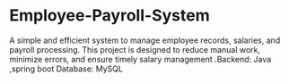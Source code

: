 # Employee-Payroll-System
A simple and efficient system to manage employee records, salaries, and payroll processing. This project is designed to reduce manual work, minimize errors, and ensure timely salary management .Backend: Java ,spring boot Database: MySQL
